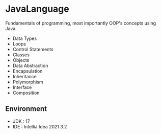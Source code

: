 # JavaLanguage

Fundamentals of programming, most importantly OOP's concepts using Java.

- Data Types
- Loops
- Control Statements
- Classes
- Objects
- Data Abstraction
- Encapsulation
- Inheritance
- Polymorphism
- Interface
- Composition

## Environment

- JDK : 17
- IDE : IntelliJ Idea 2021.3.2
